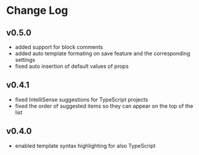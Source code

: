 # Change Log

## v0.5.0

- added support for block comments
- added auto template formating on save feature and the corresponding settings
- fixed auto insertion of default values of props

## v0.4.1

- fixed IntelliSense suggestions for TypeScript projects
- fixed the order of suggested items so they can appear on the top of the list

## v0.4.0

- enabled template syntax highlighting for also TypeScript
